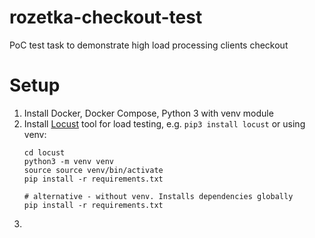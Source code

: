 # rozetka-checkout-test
PoC test task to demonstrate high load processing clients checkout

# Setup
1. Install Docker, Docker Compose, Python 3 with venv module
2. Install [Locust](https://github.com/locustio/locust) tool for load testing, e.g. `pip3 install locust` 
   or using venv:
   ```shell
   cd locust
   python3 -m venv venv
   source source venv/bin/activate
   pip install -r requirements.txt
   
   # alternative - without venv. Installs dependencies globally
   pip install -r requirements.txt
   ```
2. 